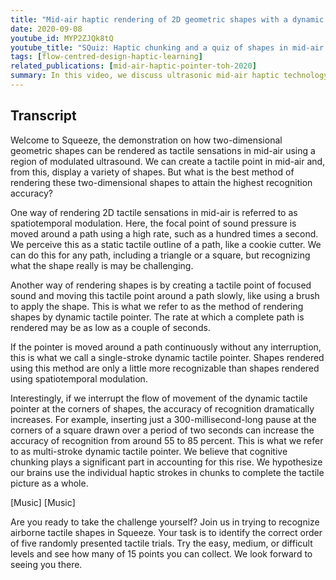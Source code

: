 ```yaml
---
title: "Mid-air haptic rendering of 2D geometric shapes with a dynamic tactile pointer"
date: 2020-09-08
youtube_id: MYP2ZJQk8tQ
youtube_title: "SQuiz: Haptic chunking and a quiz of shapes in mid-air (Eurohaptics 2020 demonstration)"
tags: [flow-centred-design-haptic-learning]
related_publications: [mid-air-haptic-pointer-toh-2020]
summary: In this video, we discuss ultrasonic mid-air haptic technology. More specifically, we illustrate how the technology uses focused, and modulated ultrasound to create tactile sensations in mid-air. Then, we introduce the concept of a dynamic tactile pointer (DTP). We also distinguish between a single-stroke, and a multi-stroke DTP. Contrasting these two novel methods of haptic rendering techniques, we illustrate how multi-stroke dynamic tactile pointers are more suitable for rendering tactile shapes in mid-air. For the purpose of the Eurohaptics 2020 demo session, we introduce SQuiz, a shape quiz, where you can try to feel the shapes and identify them at three difficulty levels, rendered in three different ways.
---
```

## Transcript

Welcome to Squeeze, the demonstration on how two-dimensional geometric shapes can be rendered as tactile sensations in mid-air using a region of modulated ultrasound. We can create a tactile point in mid-air and, from this, display a variety of shapes. But what is the best method of rendering these two-dimensional shapes to attain the highest recognition accuracy?

One way of rendering 2D tactile sensations in mid-air is referred to as spatiotemporal modulation. Here, the focal point of sound pressure is moved around a path using a high rate, such as a hundred times a second. We perceive this as a static tactile outline of a path, like a cookie cutter. We can do this for any path, including a triangle or a square, but recognizing what the shape really is may be challenging.

Another way of rendering shapes is by creating a tactile point of focused sound and moving this tactile point around a path slowly, like using a brush to apply the shape. This is what we refer to as the method of rendering shapes by dynamic tactile pointer. The rate at which a complete path is rendered may be as low as a couple of seconds.

If the pointer is moved around a path continuously without any interruption, this is what we call a single-stroke dynamic tactile pointer. Shapes rendered using this method are only a little more recognizable than shapes rendered using spatiotemporal modulation.

Interestingly, if we interrupt the flow of movement of the dynamic tactile pointer at the corners of shapes, the accuracy of recognition dramatically increases. For example, inserting just a 300-millisecond-long pause at the corners of a square drawn over a period of two seconds can increase the accuracy of recognition from around 55 to 85 percent. This is what we refer to as multi-stroke dynamic tactile pointer. We believe that cognitive chunking plays a significant part in accounting for this rise. We hypothesize our brains use the individual haptic strokes in chunks to complete the tactile picture as a whole.

\[Music]
\[Music]

Are you ready to take the challenge yourself? Join us in trying to recognize airborne tactile shapes in Squeeze. Your task is to identify the correct order of five randomly presented tactile trials. Try the easy, medium, or difficult levels and see how many of 15 points you can collect. We look forward to seeing you there.
